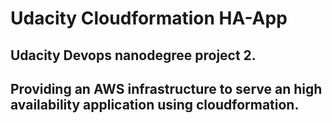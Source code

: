 # Udacity Cloudformation HA-App
## Udacity Devops nanodegree project 2.
## Providing an AWS infrastructure to serve an high availability application using cloudformation.
